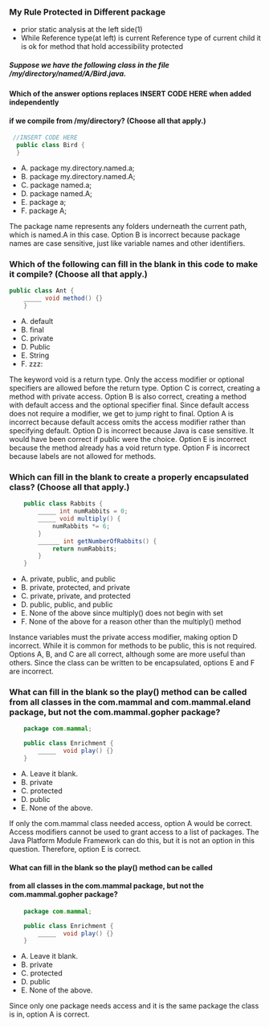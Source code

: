 ### My  Rule Protected in Different package
* prior static analysis at the left side(1)
* While Reference type(at left) is current Reference type of current child it is ok for method that hold accessibility protected


##### Suppose we have the following class in the file /my/directory/named/A/Bird.java.
#### Which of the answer options replaces INSERT CODE HERE when added independently
#### if we compile from /my/directory? (Choose all that apply.)
```java
 //INSERT CODE HERE
  public class Bird {
  }
```
* A. package my.directory.named.a;
* B. package my.directory.named.A;
* C. package named.a;
* D. package named.A;
* E. package a;
* F. package A;

The package name represents any folders underneath the current path, which is named.A in this case.
Option B is incorrect because package names are case sensitive, just like variable names and other identifiers.


### Which of the following can fill in the blank in this code to make it compile? (Choose all that apply.)
```java
public class Ant {
    _____ void method() {}
    }
```
* A. default
* B. final
* C. private
* D. Public
* E. String
* F. zzz:

The keyword void is a return type.
Only the access modifier or optional specifiers are allowed before the return type.
Option C is correct, creating a method with private access.
Option B is also correct, creating a method with default access and the optional specifier final.
Since default access does not require a modifier, we get to jump right to final.
Option A is incorrect because default access omits the access modifier rather than specifying default.
Option D is incorrect because Java is case sensitive.
It would have been correct if public were the choice.
Option E is incorrect because the method already has a void return type.
Option F is incorrect because labels are not allowed for methods.

### Which can fill in the blank to create a properly encapsulated class? (Choose all that apply.)

```java
    public class Rabbits {
        _____ int numRabbits = 0;
        _____ void multiply() {
            numRabbits *= 6;
        }
        ______ int getNumberOfRabbits() {
            return numRabbits;
        }
    }
```


* A. private, public, and public
* B. private, protected, and private
* C. private, private, and protected
* D. public, public, and public
* E. None of the above since multiply() does not begin with set
* F. None of the above for a reason other than the multiply() method

Instance variables must the private access modifier,
making option D incorrect. While it is common for methods to be public, this is not required.
Options A, B, and C are all correct, although some are more useful than others.
Since the class can be written to be encapsulated, options E and F are incorrect.

### What can fill in the blank so the play() method can be called from all classes in the com.mammal and com.mammal.eland package, but not the com.mammal.gopher package?
```java
    package com.mammal;

    public class Enrichment {
        _____  void play() {}
    }

```
*  A. Leave it blank.
*  B. private
*  C. protected
*  D. public
*  E. None of the above.

If only the com.mammal class needed access, option A would be correct.
Access modifiers cannot be used to grant access to a list of packages.
The Java Platform Module Framework can do this, but it is not an option in this question. Therefore, option E is correct.



#### What can fill in the blank so the play() method can be called
#### from all classes in the com.mammal package, but not the com.mammal.gopher package?

``` java
    package com.mammal;

    public class Enrichment {
        _____  void play() {}
    }

```
* A. Leave it blank.
* B. private
* C. protected
* D. public
* E. None of the above.

Since only one package needs access and it is the same package the class is in, option A is correct.






